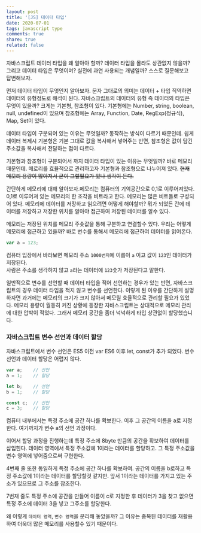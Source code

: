 ```yaml
---
layout: post
title: '[JS] 데이터 타입'
date: 2020-07-01
tags: javascript type
comments: true
share: true
related: false
---
```


자바스크립트 데이터 타입을 왜 알아야 할까? 데이터 타입을 몰라도 상관없지 않을까? 
그리고 데이터 타입은 무엇이며? 실전에 과연 사용되는 개념일까?
스스로 질문해보고 답변해보자. 

먼저 데이터 타입이 무엇인지 알아보자. 문자 그대로의 의미는 데이터 + 타입 직역하면 데이터의 유형정도로 해석이 된다.
자바스크립트의 데이터의 유형 즉 데이터의 타입은 무엇이 있을까? 크게는 기본형, 참조형이 있다. 
기본형에는 Number, string, boolean, null, undefined이 있으며 
참조형에는 Array, Function, Date, RegExp(정규식), Map, Set이 있다.

데이터 타입이 구분되어 있는 이유는 무엇일까? 동작하는 방식이 다르기 때문인데. 
쉽게 데이터 복제시 기본형은 기본 그대로 값을 복사해서 넣어주는 반면, 참조형은 값이 담긴 주소값을 복사해서 전달하는 점이 다르다.

기본형과 참조형이 구분되어서 까지 데이터 타입이 있는 이유는 무엇일까? 바로 메모리 때문인데. 
메로리를 효율적으로 관리하고자 기본형과 참조형으로 나누어져 있다. ~~현재 메모리 용량이 많아져서 굳이 그럴필요가 있나 생각이 든다.~~

간단하게 메모리에 대해 알아보자.메모리는 컴퓨터의 기억공간으로 0,1로 이루어져있다. 0,1로 이루어져 있는 메모리의 한 조각을 비트라고 한다. 메모리는 많은 비트들로 구성되어 있다. 메모리에 데이터를 저장하고 읽으려면 어떻게 해야할까? 뭐가 되었든 간에 데이터를 저장하고 저장한 위치를 알아야 접근하여 저장된 데이터를 알수 있다.

메모리는 저장된 위치를 메모리 주솟값을 통해 구분하고 연결할수 있다. 우리는 어떻게 메모리에 접근하고 있을까? 바로 변수를 통해서 메모리에 접근하여 데이터를 읽어온다. 

```js
var a = 123;
```
컴퓨터 입장에서 바라보면 메모리 주소 `1000번지`에 이름이 `a` 이고 값이 `123`인 데이터가 저장된다.  
사람은 주소를 생각하지 않고 `a`라는 데이터에 `123`숫가 저장된다고 말한다.

일반적으로 변수를 선언할 때 데이터 타입을 적어 선언하는 경우가 있는 반면, 자바스크립트의 경우 데이터 타입을 적지 않고 변수를 선언한다. 이렇게 된 이유를 간단하게 설명하자면 과거에는 메모리의 크기가 크지 않아서 메모릴 효율적으로 관리할 필요가 있었다. 메모리 용량이 월등히 커진 상황에 등장한 자바스크립트는 상대적으로 메모리 관리에 대한 압박이 적었다. 그래서 메모리 공간을 좀더 넉넉하게 타입 상관없이 할당했습니다. 

### 자바스크립트 변수 선언과 데이터 할당

자바스크립트에서 변수 선언은 ES5 이전 var
ES6 이후 let, const가 추가 되었다. 
변수 선언과 데이터 할당은 어렵지 않다. 

```js
var a;    // 선언 
a = 1;    // 할당

let b;    // 선언
b = 1;    // 할당

const c;  // 선언
c = 3;    // 할당
```

컴퓨터 내부에서는 특정 주소에 공간 하나를 확보한다. 이후 그 공간의 이름을 a로 지정한다. 
여기까지가 변수 a의 선언 과정이다. 

이어서 할당 과정을 진행하는데 특정 주소에 8byte 만큼의 공간을 확보하여 데이터를 삽입힌다. 데이터 영역에서 특정 주소값에 1이라는 데이터를 할당하고. 
그 특정 주소값을 변수 영역에 넣어줌으로써 구현한다. 

4번째 줄 또한 동일하게 특정 주소에 공간 하나를 확보하여. 공간의 이름을 b로하고 특정 주소값에 1이라는 데이터를 할당할것 같지만. 앞서 1이라는 데이터를 가지고 있는 주소가 있으므로 그 주소를 참조한다. 

7번재 줄도 특정 주소에 공간을 만들어 이름이 c로 지정한 후 데이터가 3을 찾고 없으면 특정 주소에 데이터 3을 넣고 그주소를 할당한다. 

왜 이렇게 `데이터 영역`, `변수 영역`을 분리해 놓았을까? 그 이유는 중복된 데이터를 재활용하여 더욱더 많은 메모리를 사용할수 있기 때문이다. 

